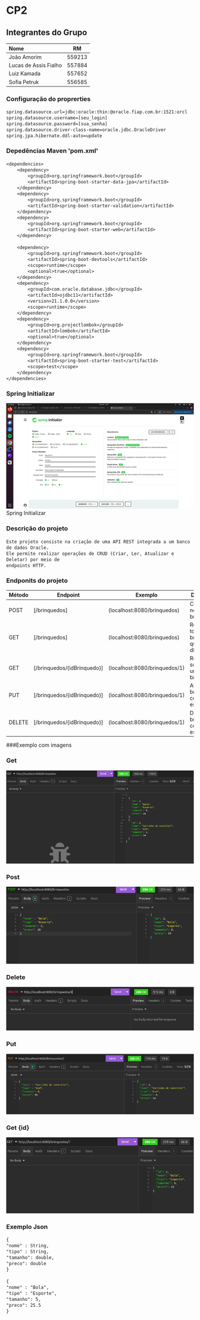 # CP2

## Integrantes do Grupo

| Nome                  |   RM   |
|:----------------------|:------:|
| João Amorim           | 559213 |
| Lucas de Assis Fialho | 557884 |
| Luiz Kamada           | 557652 |
| Sofia Petruk          | 556585 |


### Configuração do proprerties

    spring.datasource.url=jdbc:oracle:thin:@oracle.fiap.com.br:1521:orcl
    spring.datasource.username=[seu_login]
    spring.datasource.password=[sua_senha]
    spring.datasource.driver-class-name=oracle.jdbc.OracleDriver
    spring.jpa.hibernate.ddl-auto=update

### Depedências Maven 'pom.xml'
    <dependencies>
		<dependency>
			<groupId>org.springframework.boot</groupId>
			<artifactId>spring-boot-starter-data-jpa</artifactId>
		</dependency>
		<dependency>
			<groupId>org.springframework.boot</groupId>
			<artifactId>spring-boot-starter-validation</artifactId>
		</dependency>
		<dependency>
			<groupId>org.springframework.boot</groupId>
			<artifactId>spring-boot-starter-web</artifactId>
		</dependency>

		<dependency>
			<groupId>org.springframework.boot</groupId>
			<artifactId>spring-boot-devtools</artifactId>
			<scope>runtime</scope>
			<optional>true</optional>
		</dependency>
		<dependency>
			<groupId>com.oracle.database.jdbc</groupId>
			<artifactId>ojdbc11</artifactId>
			<version>21.1.0.0</version>
			<scope>runtime</scope>
		</dependency>
		<dependency>
			<groupId>org.projectlombok</groupId>
			<artifactId>lombok</artifactId>
			<optional>true</optional>
		</dependency>
		<dependency>
			<groupId>org.springframework.boot</groupId>
			<artifactId>spring-boot-starter-test</artifactId>
			<scope>test</scope>
		</dependency>
	</dependencies>

###  Spring Initializar
![Captura de tela de 2025-05-07 19-24-25.png](src/img/Captura%20de%20tela%20de%202025-05-07%2019-24-25.png)Spring Initializar


### Descrição do projeto

    Este projeto consiste na criação de uma API REST integrada a um banco de dados Oracle. 
    Ele permite realizar operações de CRUD (Criar, Ler, Atualizar e Deletar) por meio de    
    endpoints HTTP.

### Endponits do projeto
| Método | Endpoint       | Exemplo                       | Descrição                   |
|--------|----------------|-------------------------------|-----------------------------|
| POST   | [/brinquedos]  | (localhost:8080/brinquedos)   | Cria um novo brinquedo      |
| GET    | [/brinquedos]| (localhost:8080/brinquedos)   | Retorna todos os brinquedos que tem no db |
| GET    | [/brinquedos/{idBrinquedo}]| (localhost:8080/brinquedos/1) | Retorna somente um brinquedo|
| PUT    | [/brinquedos/{idBrinquedo}]| (localhost:8080/brinquedos/1) | Atualiza o brinquedo com id especifico |
| DELETE | [/brinquedos/{idBrinquedo}]| (localhost:8080/brinquedos/1) | Delete o brinquedo com o id especifico |


###Exemplo com imagens

### Get
![Captura de tela de 2025-05-09 20-23-52.png](src/img/Captura%20de%20tela%20de%202025-05-09%2020-23-52.png)

### Post
![Captura de tela de 2025-05-09 20-24-08.png](src/img/Captura%20de%20tela%20de%202025-05-09%2020-24-08.png)

### Delete
![Captura de tela de 2025-05-09 20-24-24.png](src/img/Captura%20de%20tela%20de%202025-05-09%2020-24-24.png)

### Put
![Captura de tela de 2025-05-09 20-24-39.png](src/img/Captura%20de%20tela%20de%202025-05-09%2020-24-39.png)

### Get {id}
![Captura de tela de 2025-05-09 20-26-18.png](src/img/Captura%20de%20tela%20de%202025-05-09%2020-26-18.png)


### Exemplo Json

    {
	"nome" : String,
	"tipo" : String,
	"tamanho": double,
	"preco": double
    }

    {
	"nome" : "Bola",
	"tipo" : "Esporte",
	"tamanho": 5,
	"preco": 25.5
    }